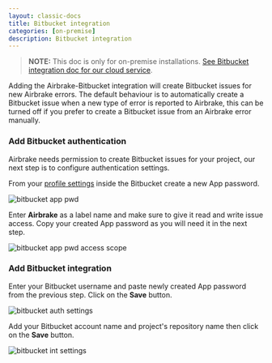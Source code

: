 ```yaml
---
layout: classic-docs
title: Bitbucket integration
categories: [on-premise]
description: Bitbucket integration
---
```

> **NOTE:** This doc is only for on-premise installations. [See Bitbucket
> integration doc for our cloud service](/docs/integrations/bitbucket).

Adding the Airbrake-Bitbucket integration will create Bitbucket issues for new
Airbrake errors.
The default behaviour is to automatically create a Bitbucket issue when a new
type of error is reported to Airbrake, this can be turned off if you prefer to
create a Bitbucket issue from an Airbrake error manually.

### Add Bitbucket authentication
Airbrake needs permission to create Bitbucket issues for your project, our next
step is to configure authentication settings.

From your [profile settings](https://bitbucket.org/account) inside the Bitbucket
create a new App password.

![bitbucket
app pwd](/docs/assets/img/docs/integrations/bitbucket-app-password.png)

Enter **Airbrake** as a label name and make sure to give it read and write issue
access. Copy your created App password as you will need it in the next step.

![bitbucket app pwd access
scope](/docs/assets/img/docs/integrations/bitbucket-app-password-access-scope.png)


### Add Bitbucket integration
Enter your Bitbucket username and paste newly created App password from
the previous step. Click on the **Save** button.

![bitbucket auth
settings](/docs/assets/img/docs/integrations/on-premise-bitbucket-auth-settings.png)

Add your Bitbucket account name and project's repository name then click on the
**Save** button.

![bitbucket int
settings](/docs/assets/img/docs/integrations/on-premise-bitbucket-int-settings.png)
